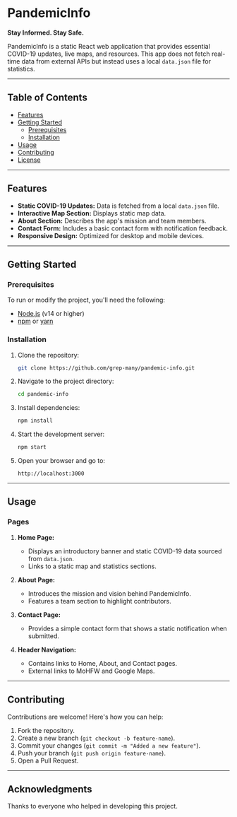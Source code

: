 # PandemicInfo

**Stay Informed. Stay Safe.**

PandemicInfo is a static React web application that provides essential COVID-19 updates, live maps, and resources. This app does not fetch real-time data from external APIs but instead uses a local `data.json` file for statistics.

---

## Table of Contents

- [Features](#features)
- [Getting Started](#getting-started)
  - [Prerequisites](#prerequisites)
  - [Installation](#installation)
- [Usage](#usage)
- [Contributing](#contributing)
- [License](#license)

---

## Features

- **Static COVID-19 Updates:** Data is fetched from a local `data.json` file.
- **Interactive Map Section:** Displays static map data.
- **About Section:** Describes the app's mission and team members.
- **Contact Form:** Includes a basic contact form with notification feedback.
- **Responsive Design:** Optimized for desktop and mobile devices.

---

## Getting Started

### Prerequisites

To run or modify the project, you'll need the following:

- [Node.js](https://nodejs.org/) (v14 or higher)
- [npm](https://www.npmjs.com/) or [yarn](https://yarnpkg.com/)

### Installation

1. Clone the repository:

   ```bash
   git clone https://github.com/grep-many/pandemic-info.git
   ```

2. Navigate to the project directory:

   ```bash
   cd pandemic-info
   ```

3. Install dependencies:

   ```bash
   npm install
   ```

4. Start the development server:

   ```bash
   npm start
   ```

5. Open your browser and go to:

   ```
   http://localhost:3000
   ```

---

## Usage

### Pages

1. **Home Page:**
   - Displays an introductory banner and static COVID-19 data sourced from `data.json`.
   - Links to a static map and statistics sections.

2. **About Page:**
   - Introduces the mission and vision behind PandemicInfo.
   - Features a team section to highlight contributors.

3. **Contact Page:**
   - Provides a simple contact form that shows a static notification when submitted.

4. **Header Navigation:**
   - Contains links to Home, About, and Contact pages.
   - External links to MoHFW and Google Maps.

---

## Contributing

Contributions are welcome! Here's how you can help:

1. Fork the repository.
2. Create a new branch (`git checkout -b feature-name`).
3. Commit your changes (`git commit -m "Added a new feature"`).
4. Push your branch (`git push origin feature-name`).
5. Open a Pull Request.

---

## Acknowledgments

Thanks to everyone who helped in developing this project.
